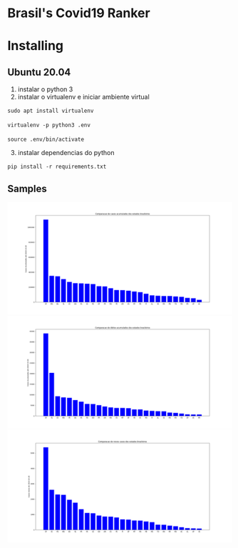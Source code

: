 # Brasil's Covid19 Ranker

# Installing

## Ubuntu 20.04
1. instalar o python 3
2. instalar o virtualenv e iniciar ambiente virtual
```
sudo apt install virtualenv

virtualenv -p python3 .env

source .env/bin/activate
```
3. instalar dependencias do python
```
pip install -r requirements.txt
```

## Samples

![result](./casosAcumulados.png)
![result](./obitosAcumulados.png)
![result](./casosNovos.png)